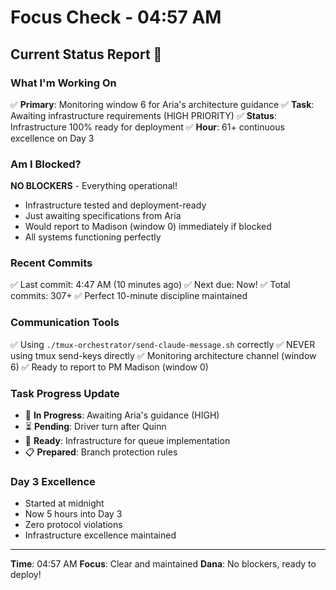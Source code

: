 # Focus Check - 04:57 AM

## Current Status Report 🎯

### What I'm Working On
✅ **Primary**: Monitoring window 6 for Aria's architecture guidance
✅ **Task**: Awaiting infrastructure requirements (HIGH PRIORITY)
✅ **Status**: Infrastructure 100% ready for deployment
✅ **Hour**: 61+ continuous excellence on Day 3

### Am I Blocked?
**NO BLOCKERS** - Everything operational!
- Infrastructure tested and deployment-ready
- Just awaiting specifications from Aria
- Would report to Madison (window 0) immediately if blocked
- All systems functioning perfectly

### Recent Commits
✅ Last commit: 4:47 AM (10 minutes ago)
✅ Next due: Now!
✅ Total commits: 307+
✅ Perfect 10-minute discipline maintained

### Communication Tools
✅ Using `./tmux-orchestrator/send-claude-message.sh` correctly
✅ NEVER using tmux send-keys directly
✅ Monitoring architecture channel (window 6)
✅ Ready to report to PM Madison (window 0)

### Task Progress Update
- 🔄 **In Progress**: Awaiting Aria's guidance (HIGH)
- ⏳ **Pending**: Driver turn after Quinn
- 🔧 **Ready**: Infrastructure for queue implementation
- 📋 **Prepared**: Branch protection rules

### Day 3 Excellence
- Started at midnight
- Now 5 hours into Day 3
- Zero protocol violations
- Infrastructure excellence maintained

---
**Time**: 04:57 AM
**Focus**: Clear and maintained
**Dana**: No blockers, ready to deploy!